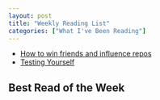 ```yaml
---
layout: post
title: "Weekly Reading List"
categories: ["What I've Been Reading"]
---
```


* [How to win friends and influence repos](https://robertheaton.com/2014/07/21/how-to-win-friends-and-influence-repos/)
* [Testing Yourself](https://michaelfeathers.silvrback.com/testing-yourself)

## Best Read of the Week

